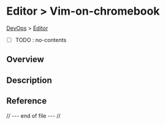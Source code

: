 # Editor > Vim-on-chromebook
[DevOps](../index.md) > [Editor](index.md)

- [ ] TODO : no-contents

## Overview

## Description

## Reference


// --- end of file --- //
